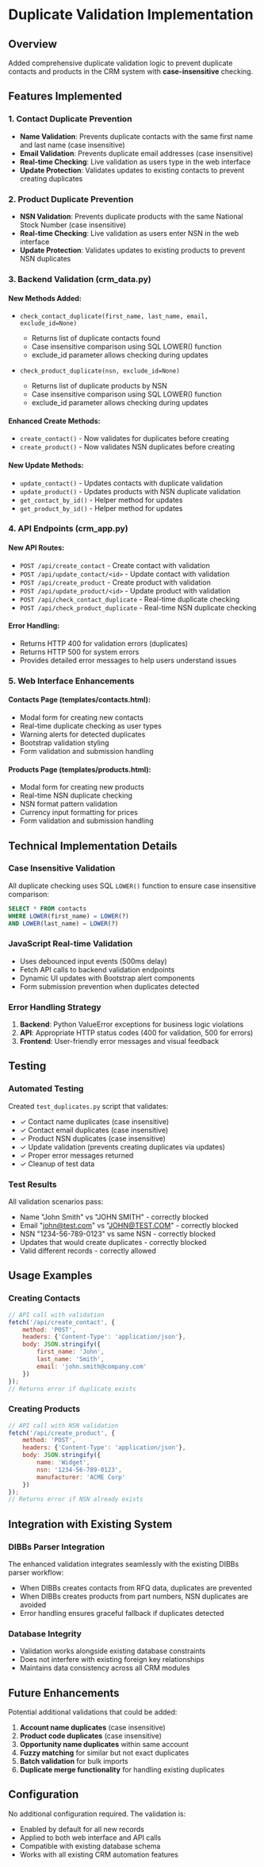 # Duplicate Validation Implementation

## Overview
Added comprehensive duplicate validation logic to prevent duplicate contacts and products in the CRM system with **case-insensitive** checking.

## Features Implemented

### 1. Contact Duplicate Prevention
- **Name Validation**: Prevents duplicate contacts with the same first name and last name (case insensitive)
- **Email Validation**: Prevents duplicate email addresses (case insensitive)
- **Real-time Checking**: Live validation as users type in the web interface
- **Update Protection**: Validates updates to existing contacts to prevent creating duplicates

### 2. Product Duplicate Prevention
- **NSN Validation**: Prevents duplicate products with the same National Stock Number (case insensitive)
- **Real-time Checking**: Live validation as users enter NSN in the web interface
- **Update Protection**: Validates updates to existing products to prevent NSN duplicates

### 3. Backend Validation (crm_data.py)

#### New Methods Added:
- `check_contact_duplicate(first_name, last_name, email, exclude_id=None)`
  - Returns list of duplicate contacts found
  - Case insensitive comparison using SQL LOWER() function
  - exclude_id parameter allows checking during updates

- `check_product_duplicate(nsn, exclude_id=None)`
  - Returns list of duplicate products by NSN
  - Case insensitive comparison using SQL LOWER() function
  - exclude_id parameter allows checking during updates

#### Enhanced Create Methods:
- `create_contact()` - Now validates for duplicates before creating
- `create_product()` - Now validates NSN duplicates before creating

#### New Update Methods:
- `update_contact()` - Updates contacts with duplicate validation
- `update_product()` - Updates products with NSN duplicate validation
- `get_contact_by_id()` - Helper method for updates
- `get_product_by_id()` - Helper method for updates

### 4. API Endpoints (crm_app.py)

#### New API Routes:
- `POST /api/create_contact` - Create contact with validation
- `POST /api/update_contact/<id>` - Update contact with validation
- `POST /api/create_product` - Create product with validation
- `POST /api/update_product/<id>` - Update product with validation
- `POST /api/check_contact_duplicate` - Real-time duplicate checking
- `POST /api/check_product_duplicate` - Real-time NSN duplicate checking

#### Error Handling:
- Returns HTTP 400 for validation errors (duplicates)
- Returns HTTP 500 for system errors
- Provides detailed error messages to help users understand issues

### 5. Web Interface Enhancements

#### Contacts Page (templates/contacts.html):
- Modal form for creating new contacts
- Real-time duplicate checking as user types
- Warning alerts for detected duplicates
- Bootstrap validation styling
- Form validation and submission handling

#### Products Page (templates/products.html):
- Modal form for creating new products
- Real-time NSN duplicate checking
- NSN format pattern validation
- Currency input formatting for prices
- Form validation and submission handling

## Technical Implementation Details

### Case Insensitive Validation
All duplicate checking uses SQL `LOWER()` function to ensure case insensitive comparison:

```sql
SELECT * FROM contacts 
WHERE LOWER(first_name) = LOWER(?) 
AND LOWER(last_name) = LOWER(?)
```

### JavaScript Real-time Validation
- Uses debounced input events (500ms delay)
- Fetch API calls to backend validation endpoints
- Dynamic UI updates with Bootstrap alert components
- Form submission prevention when duplicates detected

### Error Handling Strategy
1. **Backend**: Python ValueError exceptions for business logic violations
2. **API**: Appropriate HTTP status codes (400 for validation, 500 for errors)
3. **Frontend**: User-friendly error messages and visual feedback

## Testing

### Automated Testing
Created `test_duplicates.py` script that validates:
- ✓ Contact name duplicates (case insensitive)
- ✓ Contact email duplicates (case insensitive)
- ✓ Product NSN duplicates (case insensitive)
- ✓ Update validation (prevents creating duplicates via updates)
- ✓ Proper error messages returned
- ✓ Cleanup of test data

### Test Results
All validation scenarios pass:
- Name "John Smith" vs "JOHN SMITH" - correctly blocked
- Email "john@test.com" vs "JOHN@TEST.COM" - correctly blocked
- NSN "1234-56-789-0123" vs same NSN - correctly blocked
- Updates that would create duplicates - correctly blocked
- Valid different records - correctly allowed

## Usage Examples

### Creating Contacts
```javascript
// API call with validation
fetch('/api/create_contact', {
    method: 'POST',
    headers: {'Content-Type': 'application/json'},
    body: JSON.stringify({
        first_name: 'John',
        last_name: 'Smith',
        email: 'john.smith@company.com'
    })
});
// Returns error if duplicate exists
```

### Creating Products
```javascript
// API call with NSN validation
fetch('/api/create_product', {
    method: 'POST',
    headers: {'Content-Type': 'application/json'},
    body: JSON.stringify({
        name: 'Widget',
        nsn: '1234-56-789-0123',
        manufacturer: 'ACME Corp'
    })
});
// Returns error if NSN already exists
```

## Integration with Existing System

### DIBBs Parser Integration
The enhanced validation integrates seamlessly with the existing DIBBs parser workflow:
- When DIBBs creates contacts from RFQ data, duplicates are prevented
- When DIBBs creates products from part numbers, NSN duplicates are avoided
- Error handling ensures graceful fallback if duplicates detected

### Database Integrity
- Validation works alongside existing database constraints
- Does not interfere with existing foreign key relationships
- Maintains data consistency across all CRM modules

## Future Enhancements

Potential additional validations that could be added:
1. **Account name duplicates** (case insensitive)
2. **Product code duplicates** (case insensitive)
3. **Opportunity name duplicates** within same account
4. **Fuzzy matching** for similar but not exact duplicates
5. **Batch validation** for bulk imports
6. **Duplicate merge functionality** for handling existing duplicates

## Configuration

No additional configuration required. The validation is:
- Enabled by default for all new records
- Applied to both web interface and API calls
- Compatible with existing database schema
- Works with all existing CRM automation features
